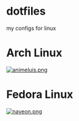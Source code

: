 # dotfiles
my configs for linux 

# Arch Linux
[![animeluis.png](https://i.imgur.com/xNJ9e3N.png)](https://i.imgur.com/xNJ9e3N.png)

# Fedora Linux
[![nayeon.png](https://i.imgur.com/1YqO95d.png)](https://i.imgur.com/1YqO95d.png)




